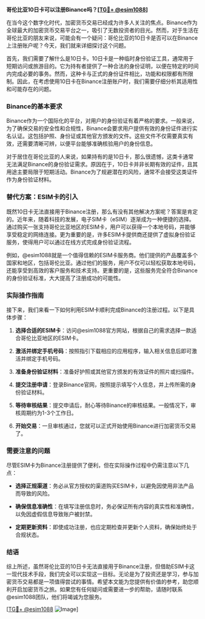 **哥伦比亚10日卡可以注册Binance吗？[[TG💪+ @esim1088](https://t.me/s/esim1088)]**

在当今这个数字化时代，加密货币交易已经成为许多人关注的焦点。Binance作为全球最大的加密货币交易平台之一，吸引了无数投资者的目光。然而，对于生活在哥伦比亚的朋友来说，可能会有一个疑问：哥伦比亚的10日卡是否可以在Binance上注册账户呢？今天，我们就来详细探讨这个问题。

首先，我们需要了解什么是10日卡。10日卡是一种临时身份验证工具，通常用于短期访问或旅游目的。它为持有者提供了一种合法的身份证明，以便在特定的时间内完成必要的事务。然而，这种卡与正式的身份证件相比，功能和权限都有所限制。因此，在考虑使用10日卡在Binance注册账户时，我们需要仔细分析其适用性和可能存在的问题。

### Binance的基本要求

Binance作为一个国际化的平台，对用户的身份验证有着严格的要求。一般来说，为了确保交易的安全性和合规性，Binance会要求用户提供有效的身份证件进行实名认证。这包括护照、身份证或其他官方颁发的文件。这些文件不仅需要真实有效，还需要清晰可辨，以便平台能够准确核验用户的身份信息。

对于居住在哥伦比亚的人来说，如果持有的是10日卡，那么很遗憾，这类卡通常无法满足Binance的身份验证需求。原因在于，10日卡并非长期有效的证件，且其用途主要局限于短期活动。Binance为了规避潜在的风险，通常不会接受这类证件作为身份验证材料。

### 替代方案：ESIM卡的引入

既然10日卡无法直接用于Binance注册，那么有没有其他解决方案呢？答案是肯定的。近年来，随着科技的发展，电子SIM卡（eSIM）逐渐成为一种便捷的选择。通过购买一张支持哥伦比亚地区的ESIM卡，用户可以获得一个本地号码，并能够享受稳定的网络连接。更为重要的是，许多ESIM卡提供商还提供了虚拟身份验证服务，使得用户可以通过在线方式完成身份验证流程。

例如，@esim1088就是一个值得信赖的ESIM卡服务商。他们提供的产品覆盖多个国家和地区，包括哥伦比亚。通过他们的服务，用户不仅可以轻松获取本地号码，还能享受到高效的客户服务和技术支持。更重要的是，这些服务完全符合Binance的身份验证标准，大大提高了注册成功的可能性。

### 实际操作指南

接下来，我们来看一下如何利用ESIM卡顺利完成Binance的注册过程。以下是具体步骤：

1. **选择合适的ESIM卡**：访问@esim1088官方网站，根据自己的需求选择一款适合哥伦比亚地区的ESIM卡。
   
2. **激活并绑定手机号码**：按照指引下载相应的应用程序，输入相关信息后即可激活并绑定手机号码。

3. **准备身份验证材料**：准备好护照或其他官方颁发的有效证件的照片或扫描件。

4. **提交注册申请**：登录Binance官网，按照提示填写个人信息，并上传所需的身份验证材料。

5. **等待审核结果**：提交申请后，耐心等待Binance的审核结果。一般情况下，审核周期约为1-3个工作日。

6. **开始交易**：一旦审核通过，您就可以正式开始使用Binance进行加密货币交易了。

### 需要注意的问题

尽管ESIM卡为Binance注册提供了便利，但在实际操作过程中仍需注意以下几点：

- **选择正规渠道**：务必从官方授权的渠道购买ESIM卡，以避免因使用非法产品而导致的风险。
  
- **确保信息准确性**：在填写注册信息时，务必保证所有内容的真实性和准确性，以免因虚假信息导致账户被封禁。

- **定期更新资料**：即使成功注册，也应定期检查并更新个人资料，确保始终处于合规状态。

### 结语

综上所述，虽然哥伦比亚的10日卡无法直接用于Binance注册，但借助ESIM卡这一现代技术手段，我们完全可以实现这一目标。无论是为了投资还是学习，参与加密货币交易都是一项值得尝试的事情。希望本文能为您提供有价值的参考，助您顺利开启加密货币之旅。如果您有任何疑问或需要进一步的帮助，请随时联系@esim1088团队，他们将竭诚为您服务。

[[TG💪+ @esim1088](https://t.me/s/esim1088) ![Image](https://i.postimg.cc/4NQfJmqS/Snipaste-2025-05-13-00-14-12.png)]
